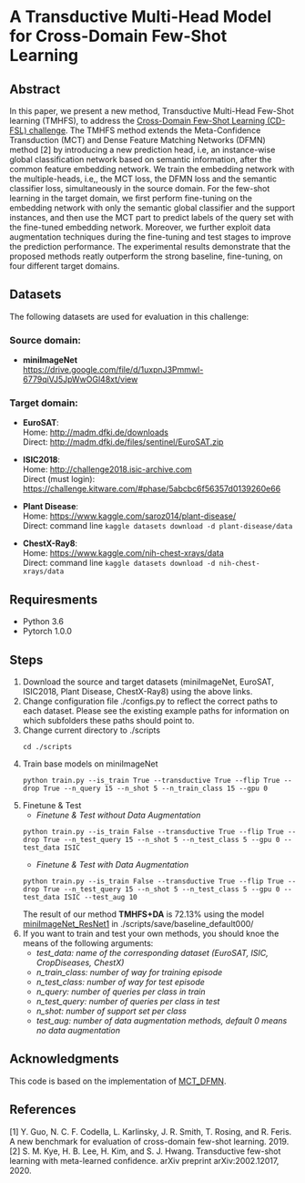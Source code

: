 # A Transductive Multi-Head Model for Cross-Domain Few-Shot Learning

## Abstract
In this paper, we present a new method, Transductive Multi-Head Few-Shot learning (TMHFS), to address the [Cross-Domain Few-Shot Learning (CD-FSL) challenge](https://www.learning-with-limited-labels.com/challenge). The TMHFS method extends the Meta-Confidence Transduction (MCT) and Dense Feature Matching Networks (DFMN) method [2] by introducing a new prediction head, i.e, an instance-wise global classification network based on semantic information, after the common feature embedding network. We train the embedding network with the multiple-heads, i.e,, the MCT loss, the DFMN loss and the semantic classifier loss, simultaneously in the source domain. For the few-shot learning in the target domain, we first perform fine-tuning on the embedding network with only the semantic global classifier and the support instances, and then use the MCT part to predict labels of the query set with the fine-tuned embedding network. Moreover, we further exploit data augmentation techniques during the fine-tuning and test stages to improve the prediction performance. The experimental results demonstrate that the proposed methods reatly outperform the strong baseline, fine-tuning, on four different target domains.

## Datasets  
The following datasets are used for evaluation in this challenge:

### Source domain:  
- **miniImageNet**  
   https://drive.google.com/file/d/1uxpnJ3Pmmwl-6779qiVJ5JpWwOGl48xt/view

### Target domain:  
   - **EuroSAT**:  
   Home: http://madm.dfki.de/downloads  
   Direct: http://madm.dfki.de/files/sentinel/EuroSAT.zip

   - **ISIC2018**:  
   Home: http://challenge2018.isic-archive.com  
   Direct (must login): https://challenge.kitware.com/#phase/5abcbc6f56357d0139260e66

   - **Plant Disease**:  
   Home: https://www.kaggle.com/saroz014/plant-disease/  
   Direct: command line `kaggle datasets download -d plant-disease/data`

   - **ChestX-Ray8**:  
   Home: https://www.kaggle.com/nih-chest-xrays/data  
   Direct: command line `kaggle datasets download -d nih-chest-xrays/data`

## Requiresments
   - Python 3.6
   - Pytorch 1.0.0
   
## Steps
1. Download the source and target datasets  (miniImageNet, EuroSAT, ISIC2018, Plant Disease, ChestX-Ray8) using the above links.
2. Change configuration file ./configs.py to reflect the correct paths to each dataset. Please see the existing example paths for information on which subfolders these paths should point to.
3. Change current directory to ./scripts
   ```shell
   cd ./scripts
   ```
4. Train base models on miniImageNet
   ```shell
   python train.py --is_train True --transductive True --flip True --drop True --n_query 15 --n_shot 5 --n_train_class 15 --gpu 0 
   ```
5. Finetune & Test  
   - *Finetune & Test without Data Augmentation*
   ```shell
   python train.py --is_train False --transductive True --flip True --drop True --n_test_query 15 --n_shot 5 --n_test_class 5 --gpu 0 --test_data ISIC
   ```
   - *Finetune & Test with Data Augmentation*  
   ```shell
   python train.py --is_train False --transductive True --flip True --drop True --n_test_query 15 --n_shot 5 --n_test_class 5 --gpu 0 --test_data ISIC --test_aug 10
   ```
   The result of our method **TMHFS+DA** is 72.13% using the model [miniImageNet_ResNet1](https://github.com/leezhp1994/TMHFS/blob/master/scripts/save/baseline_default000/miniImageNet_ResNet12) in ./scripts/save/baseline_default000/
6. If you want to train and test your own methods, you should knoe the means of the following arguments:  
   - *test_data: name of the corresponding dataset (EuroSAT, ISIC, CropDiseases, ChestX)*  
   - *n_train_class: number of way for training episode*  
   - *n_test_class: number of way for test episode*  
   - *n_query: number of queries per class in train*  
   - *n_test_query: number of queries per class in test*  
   - *n_shot: number of support set per class*
   - *test_aug: number of data augmentation methods, default 0 means no data augmentation*
   
## Acknowledgments
This code is based on the implementation of [MCT_DFMN](https://github.com/seongmin-kye/MCT_DFMN "MCT_DFMN").

## References
[1] Y. Guo, N. C. F. Codella, L. Karlinsky, J. R. Smith, T. Rosing, and R. Feris. A new benchmark for evaluation of cross-domain few-shot learning. 2019.  
[2] S. M. Kye, H. B. Lee, H. Kim, and S. J. Hwang. Transductive few-shot learning with meta-learned confidence. arXiv preprint arXiv:2002.12017, 2020.
